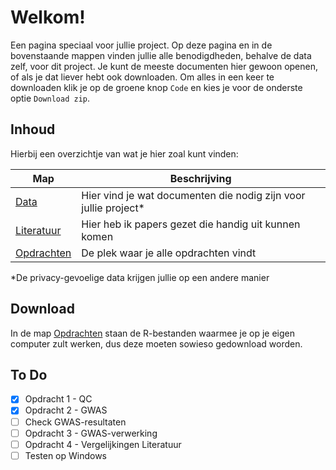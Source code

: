 # Welkom!

Een pagina speciaal voor jullie project. Op deze pagina en in de bovenstaande mappen vinden jullie alle benodigdheden, behalve de data zelf, voor dit project. Je kunt de meeste documenten hier gewoon openen, of als je dat liever hebt ook downloaden. Om alles in een keer te downloaden klik je op de groene knop `Code` en kies je voor de onderste optie `Download zip`.

## Inhoud
Hierbij een overzichtje van wat je hier zoal kunt vinden:

Map | Beschrijving
----|-------------
[Data](https://github.com/mvvugt/U-Talent_GWAS/tree/main/Data) | Hier vind je wat documenten die nodig zijn voor jullie project*
[Literatuur](https://github.com/mvvugt/U-Talent_GWAS/tree/main/Literatuur) | Hier heb ik papers gezet die handig uit kunnen komen
[Opdrachten](https://github.com/mvvugt/U-Talent_GWAS/tree/main/Opdrachten) | De plek waar je alle opdrachten vindt

*De privacy-gevoelige data krijgen jullie op een andere manier

## Download
In de map [Opdrachten](https://github.com/mvvugt/U-Talent_GWAS/tree/main/Opdrachten) staan de R-bestanden waarmee je op je eigen computer zult werken, dus deze moeten sowieso gedownload worden.

## To Do
- [x] Opdracht 1 - QC
- [x] Opdracht 2 - GWAS
- [ ] Check GWAS-resultaten
- [ ] Opdracht 3 - GWAS-verwerking
- [ ] Opdracht 4 - Vergelijkingen Literatuur
- [ ] Testen op Windows
